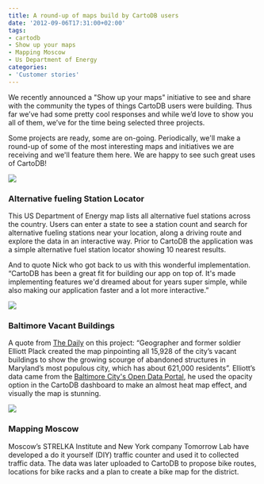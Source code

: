 ```yaml
---
title: A round-up of maps build by CartoDB users
date: '2012-09-06T17:31:00+02:00'
tags:
- cartodb
- Show up your maps
- Mapping Moscow
- Us Department of Energy
categories:
- 'Customer stories'
---
```


We recently announced a "Show up your maps" initiative to see and share with the community the types of things CartoDB users were building. Thus far we’ve had some pretty cool responses and while we’d love to show you all of them, we’ve for the time being selected three projects.

Some projects are ready, some are on-going. Periodically, we'll make a round-up of some of the most interesting maps and initiatives we are receiving and we'll feature them here. We are happy to see such great uses of CartoDB!

<a href="http://www.afdc.energy.gov/locator/stations/"><img src="http://cartodb.s3.amazonaws.com/tumblr/posts/fueling.png"/></a>

### Alternative fueling Station Locator

This US Department of Energy map lists all alternative fuel stations across the country. Users can enter a state to see a station count and search for alternative fueling stations near your location, along a driving route and explore the data in an interactive way. Prior to CartoDB the application was a simple alternative fuel station locator showing 10 nearest results.

And to quote Nick who got back to us with this wonderful implementation. “CartoDB has been a great fit for building our app on top of. It's made implementing features we'd dreamed about for years super simple, while also making our application faster and a lot more interactive.”

<a href="https://talllguy.cartodb.com/tables/baltimore_city_vacant_buildings/embed_map"><img src="http://cartodb.s3.amazonaws.com/tumblr/posts/baltimore.png"/></a>

### Baltimore Vacant Buildings

A quote from <a href="http://learn.thedaily.com/">The Daily</a> on this project: “Geographer and former soldier Elliott Plack created the map pinpointing all 15,928 of the city’s vacant buildings to show the growing scourge of abandoned structures in Maryland’s most populous city, which has about 621,000 residents”. Elliott’s data came from the <a href="https://data.baltimorecity.gov/">Baltimore City's Open Data Portal</a>, he used the opacity option in the CartoDB dashboard to make an almost heat map effect, and visually the map is stunning.

<a href="http://changeadministration.org/mapping-moscow/"><img src="http://cartodb.s3.amazonaws.com/tumblr/posts/moscow.png"/></a>

### Mapping Moscow

Moscow’s STRELKA Institute and New York company Tomorrow Lab have developed a do it yourself (DIY) traffic counter and used it to collected traffic data. The data was later uploaded to CartoDB to propose bike routes, locations for bike racks and a plan to create a bike map for the district. 
